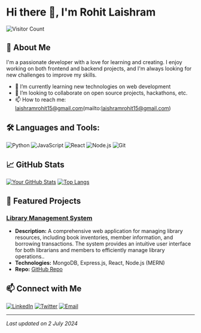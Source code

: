 # Hi there 👋, I'm Rohit Laishram

![Visitor Count](https://visitor-badge.laobi.icu/badge?page_id=Rohit152002.Rohit152002)

## 🚀 About Me
I'm a passionate developer with a love for learning and creating. I enjoy working on both frontend and backend projects, and I'm always looking for new challenges to improve my skills.


- 🌱 I’m currently learning new technologies on web development 
- 👯 I’m looking to collaborate on open source projects, hackathons, etc.
- 📫 How to reach me: laishramrohit15@gmail.com(mailto:laishramrohit15@gmail.com)

## 🛠️ Languages and Tools:
![Python](https://img.shields.io/badge/Python-3776AB?style=for-the-badge&logo=python&logoColor=white)
![JavaScript](https://img.shields.io/badge/JavaScript-323330?style=for-the-badge&logo=javascript&logoColor=F7DF1E)
![React](https://img.shields.io/badge/React-20232A?style=for-the-badge&logo=react&logoColor=61DAFB)
![Node.js](https://img.shields.io/badge/Node.js-339933?style=for-the-badge&logo=nodedotjs&logoColor=white)
![Git](https://img.shields.io/badge/Git-F05032?style=for-the-badge&logo=git&logoColor=white)

## 📈 GitHub Stats
[![Your GitHub Stats](https://github-readme-stats.vercel.app/api?username=Rohit152002&show_icons=true&theme=radical)](https://github.com/Rohit152002)
[![Top Langs](https://github-readme-stats.vercel.app/api/top-langs/?username=Rohit152002&layout=compact&theme=radical)](https://github.com/Rohit152002)

## 🌟 Featured Projects
### [Library Management System](https://librarymanagementweb.vercel.app/)
- **Description:** A comprehensive web application for managing library resources, including book inventories, member information, and borrowing transactions. The system provides an intuitive user interface for both librarians and members to efficiently manage library operations..
- **Technologies:** MongoDB, Express.js, React, Node.js (MERN)
- **Repo:** [GitHub Repo](https://github.com/Lanthoiba123/UserSideLibrary)


## 📫 Connect with Me
[![LinkedIn](https://img.shields.io/badge/LinkedIn-0077B5?style=for-the-badge&logo=linkedin&logoColor=white)](https://linkedin.com/in/ohit-laishram-aa03681b9)
[![Twitter](https://img.shields.io/badge/Twitter-1DA1F2?style=for-the-badge&logo=twitter&logoColor=white)](https://x.com/RohitLaishram15)
[![Email](https://img.shields.io/badge/Email-D14836?style=for-the-badge&logo=gmail&logoColor=white)](mailto:laishramrohit15@gmail.com)

---

*Last updated on 2 July 2024*


